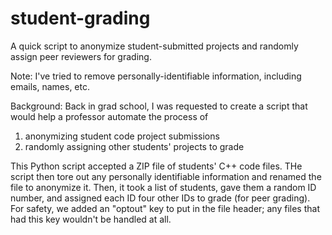 # student-grading
A quick script to anonymize student-submitted projects and randomly assign peer reviewers for grading.

Note: I've tried to remove personally-identifiable information, including emails, names, etc.

Background: Back in grad school, I was requested to create a script that would help a professor automate 
the process of 
1) anonymizing student code project submissions 
2) randomly assigning other students' projects to grade

This Python script accepted a ZIP file of students' C++ code files. THe script then tore out any personally
identifiable information and renamed the file to anonymize it. Then, it took a list of students, gave them 
a random ID number, and assigned each ID four other IDs to grade (for peer grading). For safety, we added an 
"optout" key to put in the file header; any files that had this key wouldn't be handled at all.
